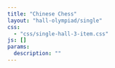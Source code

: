 ```yaml
---
title: "Chinese Chess"
layout: "hall-olympiad/single"
css: 
  - "css/single-hall-3-item.css"
js: []
params:
  description: ""
---
```

